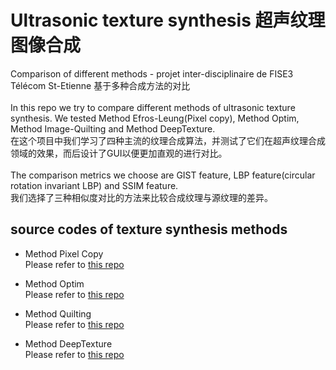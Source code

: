 # Ultrasonic texture synthesis 超声纹理图像合成
Comparison of different methods - projet inter-disciplinaire de FISE3 Télécom St-Etienne 基于多种合成方法的对比
</br>
</br>
In this repo we try to compare different methods of ultrasonic texture synthesis. We tested Method Efros-Leung(Pixel copy), Method Optim, Method Image-Quilting and Method DeepTexture.
</br>
在这个项目中我们学习了四种主流的纹理合成算法，并测试了它们在超声纹理合成领域的效果，而后设计了GUI以便更加直观的进行对比。
</br>
</br>
The comparison metrics we choose are GIST feature, LBP feature(circular rotation invariant LBP) and SSIM feature.
</br>
我们选择了三种相似度对比的方法来比较合成纹理与源纹理的差异。
</br>
## source codes of texture synthesis methods
* Method Pixel Copy </br>
Please refer to [this repo](https://github.com/asteroidhouse/texturesynth)

* Method Optim </br>
Please refer to [this repo](https://github.com/wang-ps/TextureSynthesis)

* Method Quilting </br>
Please refer to [this repo](https://github.com/PJunhyuk/ImageQuilting)

* Method DeepTexture </br>
Please refer to [this repo](https://github.com/meet-minimalist/Texture-Synthesis-Using-Convolutional-Neural-Networks)